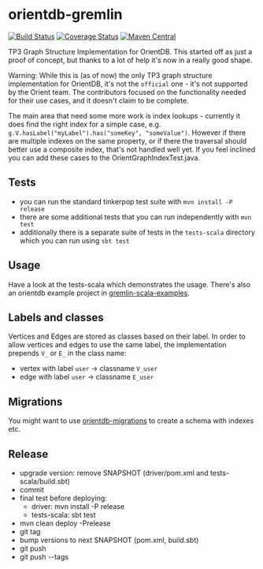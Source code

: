 # orientdb-gremlin

[![Build Status](https://travis-ci.org/mpollmeier/orientdb-gremlin.svg?branch=master)](https://travis-ci.org/mpollmeier/orientdb-gremlin?branch=master) [![Coverage Status](https://coveralls.io/repos/mpollmeier/orientdb-gremlin/badge.svg?branch=master)](https://coveralls.io/r/mpollmeier/orientdb-gremlin?branch=master) [![Maven Central](https://maven-badges.herokuapp.com/maven-central/com.michaelpollmeier/orientdb-gremlin/badge.svg)](https://maven-badges.herokuapp.com/maven-central/com.michaelpollmeier/orientdb-gremlin/) 

TP3 Graph Structure Implementation for OrientDB. This started off as just a proof of concept, but thanks to a lot of help it's now in a really good shape. 

Warning: While this is (as of now) the only TP3 graph structure implementation for OrientDB, it's not the `official` one - it's not supported by the Orient team. The contributors focused on the functionality needed for their use cases, and it doesn't claim to be complete. 

The main area that need some more work is index lookups - currently it does find the right index for a simple case, e.g. `g.V.hasLabel("myLabel").has("someKey", "someValue")`. However if there are multiple indexes on the same property, or if there the traversal should better use a composite index, that's not handled well yet. If you feel inclined you can add these cases to the OrientGraphIndexTest.java.

## Tests
* you can run the standard tinkerpop test suite with `mvn install -P release`
* there are some additional tests that you can run independently with `mvn test`
* additionally there is a separate suite of tests in the `tests-scala` directory which you can run using `sbt test`

## Usage
Have a look at the tests-scala which demonstrates the usage. There's also an orientdb example project in [gremlin-scala-examples](https://github.com/mpollmeier/gremlin-scala-examples).

## Labels and classes
Vertices and Edges are stored as classes based on their label. In order to allow vertices and edges to use the same label, the implementation prepends `V_` or `E_` in the class name:
* vertex with label `user` -> classname `V_user`
* edge with label `user` -> classname `E_user`

## Migrations
You might want to use [orientdb-migrations](https://github.com/springnz/orientdb-migrations) to create a schema with indexes etc. 

## Release
* upgrade version: remove SNAPSHOT (driver/pom.xml and tests-scala/build.sbt)
* commit
* final test before deploying: 
  * driver: mvn install -P release
  * tests-scala: sbt test
* mvn clean deploy -Prelease
* git tag
* bump versions to next SNAPSHOT (pom.xml, build.sbt)
* git push
* git push --tags
